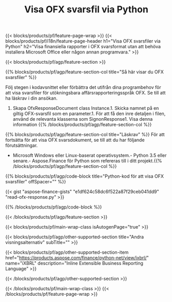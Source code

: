 ﻿---
title: Visa OFX svarsfil via Python
description: Exempelkod för visning av OFX svarsfil. Använd API-exempelkoden för att visa batch-OFX-svarsfiler i Python-baserade applikationer. 
url: /sv/python-net/view/ofx-response/
family: finance
platformtag: python
feature: view
informat: OFX response
outformat: 
otherformats: 
---
{{< blocks/products/pf/feature-page-wrap >}}
{{< blocks/products/pf/i18n/feature-page-header h1="Visa OFX svarsfiler via Python" h2="Visa finansiella rapporter i OFX svarsformat utan att behöva installera Microsoft Office eller någon annan programvara." >}}

{{< blocks/products/pf/agp/feature-section >}}

{{% blocks/products/pf/agp/feature-section-col title="Så här visar du OFX svarsfiler" %}}

Följ stegen i kodavsnittet eller förbättra det utifrån dina programbehov för att visa svarsfiler för utökningsbara affärsrapporteringsspråk OFX. Se till att ha läskrav i din ansökan.

1. Skapa OfxResponseDocument class Instance.1. Skicka namnet på en giltig OFX-svarsfil som en parameter.1. För att få den inre detaljen i filen, använd de relevanta klasserna som SignonResponse1. Visa denna information
{{% /blocks/products/pf/agp/feature-section-col %}}

{{% blocks/products/pf/agp/feature-section-col title="Läskrav" %}}
För att fortsätta för att visa OFX svarsdokument, se till att du har följande förutsättningar. 
- Microsoft Windows eller Linux-baserat operativsystem.- Python 3.5 eller senare.- Aspose.Finance för Python som refereras till i ditt projekt.{{% /blocks/products/pf/agp/feature-section-col %}}

{{% blocks/products/pf/agp/code-block title="Python-kod för att visa OFX svarsfiler" offSpacer="" %}}

{{< gist "aspose-finance-gists" "e1df624c58dc6f522a87f29ceb041dd9" "read-ofx-response.py" >}}

{{% /blocks/products/pf/agp/code-block %}}

{{< /blocks/products/pf/agp/feature-section >}}

{{< blocks/products/pf/main-wrap-class isAutogenPage="true" >}}

{{< blocks/products/pf/agp/other-supported-section title="Andra visningsalternativ" subTitle="" >}}

{{< blocks/products/pf/agp/other-supported-section-item href="https://products.aspose.com/finance/python-net/view/ixbrl/" name="iXBRL" description="Inline Extensible Business Reporting Language" >}}

{{< /blocks/products/pf/agp/other-supported-section >}}

{{< /blocks/products/pf/main-wrap-class >}}
{{< /blocks/products/pf/feature-page-wrap >}}